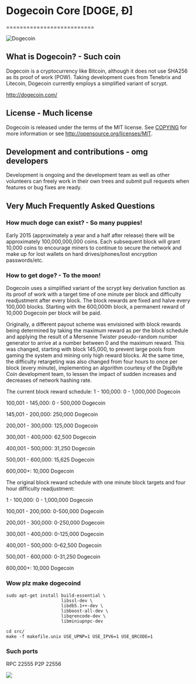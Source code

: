 # Dogecoin Core [DOGE, Ð]
==========================

![Dogecoin](http://static.tumblr.com/ppdj5y9/Ae9mxmxtp/300coin.png)

## What is Dogecoin? - Such coin
Dogecoin is a cryptocurrency like Bitcoin, although it does not use SHA256 as its proof of work (POW). Taking development cues from Tenebrix and Litecoin, Dogecoin currently employs a simplified variant of scrypt.

http://dogecoin.com/

## License - Much license
Dogecoin is released under the terms of the MIT license. See [COPYING](COPYING)
for more information or see http://opensource.org/licenses/MIT.

## Development and contributions - omg developers
Development is ongoing and the development team as well as other volunteers can freely work in their own trees and submit pull requests when features or bug fixes are ready.

## Very Much Frequently Asked Questions

### How much doge can exist? - So many puppies!
Early 2015 (approximately a year and a half after release) there will be approximately 100,000,000,000 coins.
Each subsequent block will grant 10,000 coins to encourage miners to continue to secure the network and make up for lost wallets on hard drives/phones/lost encryption passwords/etc.

### How to get doge? - To the moon!
Dogecoin uses a simplified variant of the scrypt key derivation function as its proof of work with a target time of one minute per block and difficulty readjustment after every block. The block rewards are fixed and halve every 100,000 blocks. Starting with the 600,000th block, a permanent reward of 10,000 Dogecoin per block will be paid. 

Originally, a different payout scheme was envisioned with block rewards being determined by taking the maximum reward as per the block schedule and applying the result of a Mersenne Twister pseudo-random number generator to arrive at a number between 0 and the maximum reward. This was changed, starting with block 145,000, to prevent large pools from gaming the system and mining only high reward blocks. At the same time, the difficulty retargeting was also changed from four hours to once per block (every minute), implementing an algorithm courtesy of the DigiByte Coin development team, to lessen the impact of sudden increases and decreases of network hashing rate.

The current block reward schedule:
1 - 100,000: 0 - 1,000,000 Dogecoin 

100,001 - 145,000: 0 - 500,000 Dogecoin

145,001 - 200,000: 250,000 Dogecoin

200,001 - 300,000: 125,000 Dogecoin

300,001 - 400,000: 62,500 Dogecoin

400,001 - 500,000: 31,250 Dogecoin

500,001 - 600,000: 15,625 Dogecoin

600,000+: 10,000 Dogecoin

The original block reward schedule with one minute block targets and four hour difficulty readjustment:

1 - 100,000: 0 - 1,000,000 Dogecoin 

100,001 - 200,000: 0-500,000 Dogecoin

200,001 - 300,000: 0-250,000 Dogecoin

300,001 - 400,000: 0-125,000 Dogecoin

400,001 - 500,000: 0-62,500 Dogecoin

500,001 - 600,000: 0-31,250 Dogecoin

600,000+: 10,000 Dogecoin

### Wow plz make dogecoind

    sudo apt-get install build-essential \
                         libssl-dev \
                         libdb5.1++-dev \
                         libboost-all-dev \
                         libqrencode-dev \
                         libminiupnpc-dev

    cd src/
    make -f makefile.unix USE_UPNP=1 USE_IPV6=1 USE_QRCODE=1

### Such ports
RPC 22555
P2P 22556

![](http://dogesay.com/wow//////such/coin)
